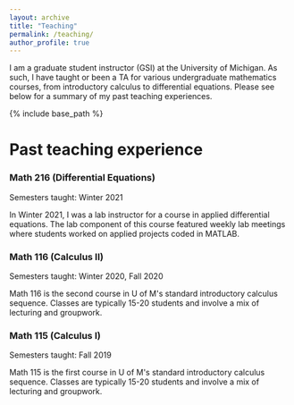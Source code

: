 ```yaml
---
layout: archive
title: "Teaching"
permalink: /teaching/
author_profile: true
---
```



I am a graduate student instructor (GSI) at the University of Michigan. As such, I have taught or been a TA for various undergraduate mathematics courses, from introductory calculus to differential equations. Please see below for a summary of my past teaching experiences.

{% include base_path %}
<!--
{% for post in site.teaching reversed %}
  {% include archive-single.html %}
{% endfor %} 
-->

<h1>Past teaching experience</h1>

<h3>Math 216 (Differential Equations)</h3>

<p>Semesters taught: Winter 2021</p>

<p>In Winter 2021, I was a lab instructor for a course in applied differential equations. The lab component of this course featured weekly lab meetings where students worked on applied projects coded in MATLAB.
</p>

<h3>Math 116 (Calculus II)</h3>

<p>Semesters taught: Winter 2020, Fall 2020</p>

<p>Math 116 is the second course in U of M's standard introductory calculus sequence. Classes are typically 15-20 students and involve a mix of lecturing and groupwork. 
</p>


<h3>Math 115 (Calculus I)</h3>

<p>Semesters taught: Fall 2019</p>

<p>Math 115 is the first course in U of M's standard introductory calculus sequence. Classes are typically 15-20 students and involve a mix of lecturing and groupwork. 
</p>